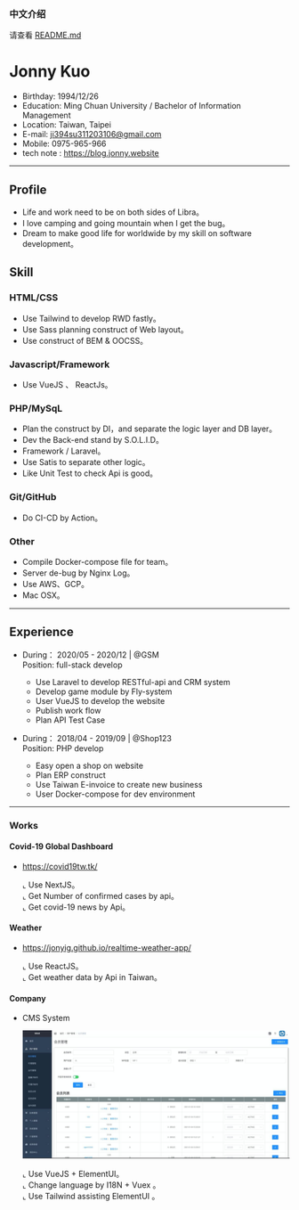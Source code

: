 ### 中文介绍
请查看 [README.md](https://github.com/jonyig/Resume/blob/main/README.md)

# Jonny Kuo

- Birthday: 1994/12/26
- Education: Ming Chuan University / Bachelor of Information Management 
- Location: Taiwan, Taipei
- E-mail: ji394su311203106@gmail.com
- Mobile: 0975-965-966
- tech note : https://blog.jonny.website
<hr>

## Profile
  - Life and work need to be on both sides of Libra。
  - I love camping and going mountain when I get the bug。
  - Dream to make good life for worldwide by my skill on software development。
   

## Skill

### HTML/CSS
* Use Tailwind to develop RWD fastly。
* Use Sass planning construct of Web layout。
* Use construct of BEM & OOCSS。

### Javascript/Framework
* Use VueJS 、 ReactJs。


### PHP/MySqL
* Plan the construct by DI，and separate the logic layer and DB layer。
* Dev the Back-end stand by S.O.L.I.D。
* Framework / Laravel。
* Use Satis to separate other logic。
* Like Unit Test to check Api is good。

### Git/GitHub
* Do CI-CD by Action。

### Other
* Compile Docker-compose file for team。
* Server de-bug by Nginx Log。
* Use AWS、GCP。
* Mac OSX。

<hr>

## Experience
- During： 2020/05 - 2020/12 | @GSM <br>
    Position: full-stack develop <br>
    * Use Laravel to develop RESTful-api and CRM system
    * Develop game module by Fly-system
    * User VueJS to develop the website
    * Publish work flow 
    * Plan API Test Case

- During： 2018/04 - 2019/09 | @Shop123 <br>
    Position: PHP develop <br>
    * Easy open a shop on website 
    * Plan ERP construct 
    * Use Taiwan E-invoice to create new business
    * User Docker-compose for dev environment
<hr>

### Works
 #### Covid-19 Global Dashboard
 - https://covid19tw.tk/
 
   ⌞ Use NextJS。<BR>
   ⌞ Get Number of confirmed cases by api。<BR>
   ⌞ Get covid-19 news by Api。<BR>

 #### Weather  
 - https://jonyig.github.io/realtime-weather-app/
 
    ⌞ Use ReactJS。<BR>
    ⌞ Get weather data by Api in Taiwan。<BR>
    
 #### Company
 - CMS System
 
   <img src="agent.jpeg" width="500" height="230"><BR>
   
    ⌞ Use VueJS + ElementUI。<BR>
    ⌞ Change language by I18N + Vuex 。<BR>
    ⌞ Use Tailwind assisting ElementUI 。<BR>
 
 
